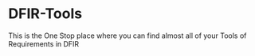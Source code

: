 # DFIR-Tools
This is the One Stop place where you can find almost all of your Tools of Requirements in DFIR
